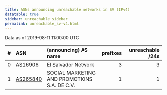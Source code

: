 ```yaml
---
title: ASNs announcing unreachable networks in SV (IPv4)
datatable: true
sidebar: unreachable_sidebar
permalink: unreachable_sv-v4.html
---
```


Data as of 2019-08-11 11:00:00 UTC


<div class="datatable-begin"></div>

|   # | ASN                                      | (announcing) AS name                         |   prefixes |   unreachable /24s |
|----:|:-----------------------------------------|:---------------------------------------------|-----------:|-------------------:|
|   0 | [AS16906](unreachable_AS16906-v4.html)   | El Salvador Network                          |          3 |                  3 |
|   1 | [AS265840](unreachable_AS265840-v4.html) | SOCIAL MARKETING AND PROMOTIONS S.A. DE C.V. |          1 |                  1 |

<div class="datatable-end"></div>
